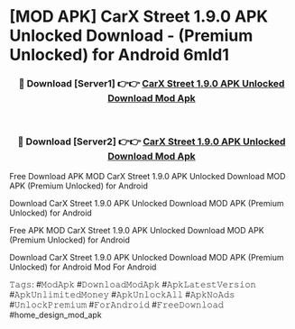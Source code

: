 # [MOD APK] CarX Street 1.9.0 APK Unlocked Download - (Premium Unlocked) for Android 6mld1



<div align="center">
<h3>🔴 Download [Server1] 👉👉 <a href="https://momento.my/?title=CarX_Street_1.9.0_APK_Unlocked_Download">CarX Street 1.9.0 APK Unlocked Download Mod Apk</a></h3><br>

<h3>🔴 Download [Server2] 👉👉 <a href="https://momento.my/?title=CarX_Street_1.9.0_APK_Unlocked_Download">CarX Street 1.9.0 APK Unlocked Download Mod Apk</a></h3>
</div>



Free Download APK MOD CarX Street 1.9.0 APK Unlocked Download MOD APK (Premium Unlocked) for Android

Download CarX Street 1.9.0 APK Unlocked Download MOD APK (Premium Unlocked) for Android

Free APK MOD CarX Street 1.9.0 APK Unlocked Download MOD APK (Premium Unlocked) for Android

Download CarX Street 1.9.0 APK Unlocked Download MOD APK (Premium Unlocked) for Android Mod For Android

𝚃𝚊𝚐𝚜: #𝙼𝚘𝚍𝙰𝚙𝚔 #𝙳𝚘𝚠𝚗𝚕𝚘𝚊𝚍𝙼𝚘𝚍𝙰𝚙𝚔 #𝙰𝚙𝚔𝙻𝚊𝚝𝚎𝚜𝚝𝚅𝚎𝚛𝚜𝚒𝚘𝚗 #𝙰𝚙𝚔𝚄𝚗𝚕𝚒𝚖𝚒𝚝𝚎𝚍𝙼𝚘𝚗𝚎𝚢 #𝙰𝚙𝚔𝚄𝚗𝚕𝚘𝚌𝚔𝙰𝚕𝚕 #𝙰𝚙𝚔𝙽𝚘𝙰𝚍𝚜 #𝚄𝚗𝚕𝚘𝚌𝚔𝙿𝚛𝚎𝚖𝚒𝚞𝚖 #𝙵𝚘𝚛𝙰𝚗𝚍𝚛𝚘𝚒𝚍 #𝙵𝚛𝚎𝚎𝙳𝚘𝚠𝚗𝚕𝚘𝚊𝚍 #home_design_mod_apk
